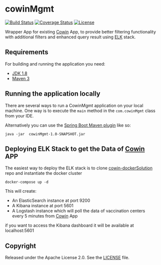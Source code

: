 # cowinMgmt

[![Build Status](https://travis-ci.org/codecentric/cowinMgmt.svg?branch=master)](https://travis-ci.org/codecentric/cowinMgmt)
[![Coverage Status](https://coveralls.io/repos/github/codecentric/cowinMgmt/badge.svg?branch=master)](https://coveralls.io/github/codecentric/cowinMgmt?branch=master)
[![License](http://img.shields.io/:license-apache-blue.svg)](http://www.apache.org/licenses/LICENSE-2.0.html)

Wrapper App for existing [Cowin](https://www.cowin.gov.in) App, to provide better filtering functionality 
with additional filters and enhanced query result using [ELK](https://www.elastic.co/what-is/elk-stack) stack.

## Requirements

For building and running the application you need:

- [JDK 1.8](http://www.oracle.com/technetwork/java/javase/downloads/jdk8-downloads-2133151.html)
- [Maven 3](https://maven.apache.org)

## Running the application locally

There are several ways to run a CowinMgmt application on your local machine. One way is to execute the `main` method in the `com.cowinMgmt` class from your IDE.

Alternatively you can use the [Spring Boot Maven plugin](https://docs.spring.io/spring-boot/docs/current/reference/html/build-tool-plugins-maven-plugin.html) like so:

```shell
java -jar  cowinMgmt-1.0-SNAPSHOT.jar
```

## Deploying ELK Stack to get the Data of [Cowin](https://www.cowin.gov.in) APP

The easiest way to deploy the ELK stack is to clone [cowin-dockerSolution](https://github.com/MaverickNyk/cowin-dockerSolution) repo and instantiate the docker cluster

```shell
docker-compose up -d
```

This will create:

* An ElasticSearch instance at port 9200
* A Kibana instance at port 5601
* A Logstash instance which will poll the data of vaccination centers every 5 minutes from [Cowin](https://www.cowin.gov.in) App

if you want to access the Kibana dashboard it will be available at localhost:5601



## Copyright

Released under the Apache License 2.0. See the [LICENSE](https://github.com/MaverickNyk/cowinMgmt/blob/master/LICENSE) file.
